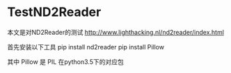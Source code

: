 # TestND2Reader
本文是对ND2Reader的测试
http://www.lighthacking.nl/nd2reader/index.html

首先安装以下工具
pip install nd2reader
pip install Pillow

其中 Pillow 是 PIL 在python3.5下的对应包
